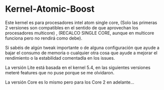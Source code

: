 # Kernel-Atomic-Boost
Este kernel es para procesadores intel atom single core, (Solo las primeras 2 versiones son compatibles en el sentido de que aprovechan los procesadores multicore) , (RECALCO SINGLE CORE, aunque en multicore funciona pero no rendirá como debe).

Si sabéis de algún tweak importante o de alguna configuración que ayude a bajar el consumo de memoria o cualquier otra cosa que ayude a mejorar el rendimiento o la estabilidad comentadla en los issues.


La versión Lite está basada en el kernel 5.4, en las siguientes versiones meteré features que no puse porque se me olvidaron.

La versión Core es lo mismo pero para los Core 2 en adelante...
